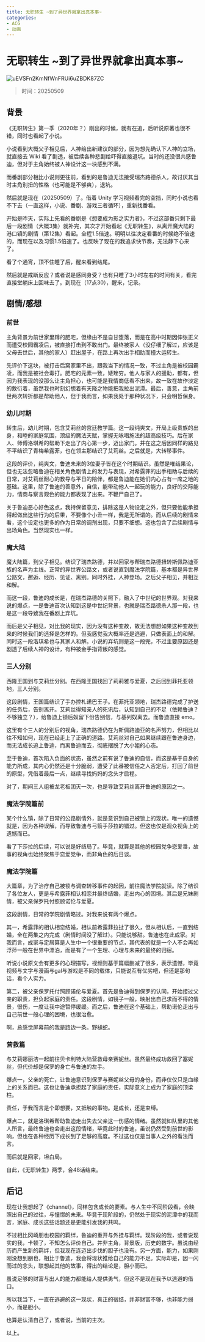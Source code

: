 ```yaml
---
title: 无职转生 ~到了异世界就拿出真本事~
categories:
- ACG
- 动画
---
```


# 无职转生 \~到了异世界就拿出真本事\~

![uEVSFn2KmNfWnFRUi6uZBDK87ZC](https://byyw-oss1.oss-cn-hangzhou.aliyuncs.com/img/2025/05/09-c95d349a32a412171b8cfbe8be520af5-uEVSFn2KmNfWnFRUi6uZBDK87ZC.webp)

> 时间：20250509

## 背景

《无职转生》第一季（2020年？）刚出的时候，就有在追，后听说原著也很不错，同时也看起了小说。

小说看到大概父子相见后，人神给出新建议的部分，因为想先确认下人神的立场，就直接去 Wiki 看了剧透，被后续各种悲剧给吓得直接退坑。当时的还没很共感鲁迪，但对于主角始终被人神设计这一块感到不满。

而番剧部分相比小说则更往前，看到的是鲁迪无法接受瑞杰路德杀人，故讨厌其当时主角别扭的性格（也可能是不够爽），退坑。

然后就是现在（20250509）了。借着 Unity 学习视频看完的空挡，同时小说也看不下去（一直这样，小说、番剧、游戏三者循环），重新找番看。

开始是昨天，实际上先看的番剧是《想要成为影之实力者》，不过这部番只剩下最后一段剧情（大概3集）就补完，其次才开始看起《无职转生》，从离开魔大陆的港口镇的剧情（第12集）看起。全程1.5倍速。明明以往决定看番的时候绝不倍速的，而现在以及习惯1.5倍速了。也反映了现在的我追求快节奏，无法静下心来了。

看了个通宵，顶不住睡了后，醒来看到结尾。

然后就是戒断反应？或者说是感同身受？也有只睡了3小时左右的时间有关，看完直接堂躺床上回味去了。到现在（17点30），醒来，记录。

## 剧情/感想

### 前世

主角背景为前世家里蹲的肥宅，但缘由不是自甘堕落，而是在高中时期因伸张正义而遭受校园霸凌后，被直接打击到不敢出门。最终被家人（没仔细了解过，应该是父母去世后，其他的家人）赶出屋子，在路上再次出手相助而撞大运转生。

先评价下这块，被打击后窝家里不出，跟我当下的情况一致，不过主角是被校园霸凌，而我是被社会毒打。肥宅的元素一致，矮矬穷。他人与家人的援助，都有，但因为我表现的没那么让主角担心，也可能是我情商低看不出来，故一致在故作淡定的敷衍着，虽然我也时刻幻想着有天降之物能把我拉出泥潭。最后，善意，主角前世两次转折都是帮助他人，但于我而言，如果我处于那种状况下，只会明哲保身。

### 幼儿时期

转生后，幼儿时期，包含艾莉丝的宫廷教学篇。这一段纯爽文，开局上级贵族的出身，和睦的家庭氛围，顶级的魔法天赋，掌握无咏唱施法的超高级技巧。后在家人、师傅洛琪希的帮助下走出了内心第一步，迈出家门。并在这之后因同样的路见不平结识了青梅希露菲，也在领主那结识了艾莉丝。之后就是，大转移事件。

这段的评价，纯爽文，鲁迪未来的3位妻子皆在这个时期结识。虽然是唯结果论，但也无法忽略鲁迪在相关角色剧情上的发力与表现，对希露菲的出手相助与后续的日常，对艾莉丝耐心的教导与平日的陪伴，都是鲁迪能在她们内心占有一席之地的基础。这里，除了鲁迪的善意外，自信，能带动他人一起玩的能力，良好的交际能力，情商与察言观色的能力都表现了出来。不鞭尸自己了。

关于鲁迪恶心好色这点，我持保留意见，排除这是人物设定之外，但只要他能承担得起做出这些行为的后果，不要像个小丑一样，我是无所谓的。而从后续的剧情来看，这个设定也更多的作为日常的调剂出现，只要不细想。这也包含了后续剧情与出场角色。当然现实也一样。

### 魔大陆

魔大陆篇，到父子相见。结识了瑞杰路德，并以回家与帮瑞杰路德扭转斯佩路迪亚族的名声为主线。正常的异世界公路文，或者说直到魔法学院篇，基本都是异世界公路文，邂逅、经历、见证、离别。同时外挂，人神登场。之后父子相见，并相互和解。

而这一段，鲁迪的成长是，在瑞杰路德的关照下，融入了中世纪的世界观。对我来说的爆点，一是鲁迪首次认知到这是中世纪背景，也就是瑞杰路德杀人那一段，也是这一段导致我在番剧上弃坑。

而后是父子相见，对比我的现实，因为没有这种变故，故无法想想如果这种变故到来的时候我们的选择是怎样的。但我感觉我大概率还是逃避，只做表面上的和解。同时这一段洛琪希也与其家人和解。小说的弃坑则是这一段完，不过主要原因还是剧透了后续人神的设计，有种被金手指背叛的感觉。

### 三人分别

西隆王国到与艾莉丝分别。在西隆王国找回了莉莉雅与爱夏，之后回到菲托亚领地，三人分别。

这段剧情，王国篇结识了手办控札诺巴王子。在菲托亚领地，瑞杰路德完成了护送的任务后，告别离开。艾莉丝得知亲人的死讯后，认知到自己的不足（依赖鲁迪？不够独立？），给鲁迪上锁后奴留下份告别信，与基列奴离去。而鲁迪直接 emo。

这里有个三人的分别后的视角，瑞杰路德仍在为斯佩路迪亚的名声努力，但相比以往不知如何，现在已经走上了正确的道路。艾莉丝对自己如果继续跟在鲁迪身边，而无法成长追上鲁迪，而离鲁迪而去，彻底摆脱了大小姐的心态。

至于鲁迪，首次陷入负面的状态，虽然之前有说了鲁迪的自信，而这是基于自身的能力所成，其内心仍然还是十分脆弱，遭受了此番被信任之人否定后，打回了前世的原型，凭借着最后一点，继续寻找妈妈的念头才启程。

对了，期间三人组被龙老板团灭一次，也是导致艾莉丝离开鲁迪的原因之一。

### 魔法学院篇前

某个什么镇，除了日常的公路剧情外，就是意识到自己被锁上的现状。唯一的遗憾就是，因为各种误解，而导致鲁迪与弓箭手莎拉的错过。但这也仅是观众视角上的遗憾而已。

看了下莎拉的后续，可以说是好结局了。毕竟，就算是其他的校园党争恋爱番，故事的视角也始终聚焦于恋爱党争，而非角色的后日谈。

### 魔法学院篇

大篇章，为了治疗自己被锁与调查转移事件的起因，前往魔法学院就读。除了结识了各位友人，更是与希露菲相认相恋并最终结婚，走出内心的困境。其后是兄妹剧情，被父亲保罗托付照顾诺伦与爱夏。

这段剧情，日常的学院剧情略过。对我来说有两个爆点。

其一，希露菲的相认相恋结婚，相认前希露菲拉扯了很久，但从相认后，一直到结婚，全在两集之内完成（剧情时间没了解过）。只能说够甜。鲁迪也在此成家。对我而言，成家与定居算是人生中一个很重要的节点，其代表的就是一个人不会再如浮萍一般在世界中漂泊，而是有了一个生理、心理与未来的最终的归宿。

听说小说原文会有更多的心理描写，视频则基于篇幅删减了很多，表示遗憾，毕竟视频与文字与漫画与gal与游戏是不同的载体，只能说互有优劣吧，但还是那句话，看个人实力。

第二，被父亲保罗托付照顾诺伦与爱夏。首先是鲁迪得到保罗的认同，开始接过父亲的职责，担负起家庭的责任。这段剧情，如镜子一般，映射出自己求而不得的情景，很伤，一度让我中途暂停缓缓。而之后，鲁迪在这个基础上，帮助诺伦走出与自己前世一般心理的困境，也很治愈。

啊，总感觉屏幕前的我是路边一条。野槌蛇。

### 营救篇

与艾莉娜丽洁一起前往贝卡利特大陆营救母亲赛妮丝。虽然最终成功救回了塞妮丝，但代价却是保罗的身亡与鲁迪的左手。

爆点一，父亲的死亡，让鲁迪意识到保罗与赛妮丝父母的身份，而非仅仅只是血缘上的关系而已。这也让鲁迪承担起了家庭的责任，实际意义上成为了家庭的顶梁柱。

责任，于我而言是个即想要，又抵触的事物。是成长，还是束缚。

爆点二，就是洛琪希帮助鲁迪走出失去父亲这一伤感的情绪。虽然就如队里的其他人所言，最终鲁迪也会走出这段情绪，毕竟此时的鲁迪，虽说仍然受到前世的影响，但也在各种经历下成长到了足够的高度。不过这也仅是当事人之外的看法而言。

而后就是回家，坦白局。

自此，《无职转生》两季，合48话结束。

## 后记

现在让我想起了《channel》，同样包含成长的要素。与人生中不同阶段看，会映照出自己的过往，与憧憬的未来。毕竟于现阶段的，仍然处于现实的泥潭中的我而言，家庭、成长这些话题还是更能引发我的共鸣。

不过相比冈崎朋也校园的羁绊，鲁迪的重开与外挂与羁绊。现阶段的我，或者说现实的我，卡顿了，不知怎么评价自己。并非主角，背景版，历史的数字。虽说由经历而产生新的羁绊，但我现在连迈出步伐的胆子也没有。另一方面，能力，如果刚刚没想到朋也，相比于鲁迪，我会将现状推给自己的能力不足。实际却是，因一闪而过的念头，联想起其他的故事，得出的结论是，胆小而已。

虽说足够的财富与出人的能力都能给人提供勇气，但这不是现在我予以逃避的借口。

所以我当下，一直在逃避的这一现状，真正的宿结，并非财富不够，也非能力弱小，而是胆小。

也算是认清自己了，或者说，当前的主次。

以上。









